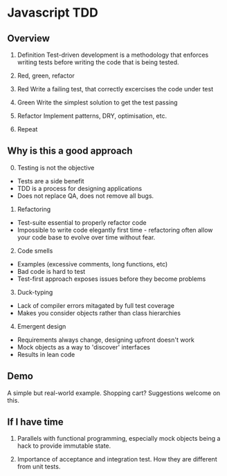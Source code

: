 # Javascript TDD

## Overview

1. Definition
Test-driven development is a methodology that enforces writing tests before writing the code that is being tested.

2. Red, green, refactor

3. Red
Write a failing test, that correctly excercises the code under test

4. Green
Write the simplest solution to get the test passing

5. Refactor
Implement patterns, DRY, optimisation, etc.

6. Repeat

## Why is this a good approach

0. Testing is not the objective
+ Tests are a side benefit
+ TDD is a process for designing applications
+ Does not replace QA, does not remove all bugs.

1. Refactoring
+ Test-suite essential to properly refactor code
+ Impossible to write code elegantly first time - refactoring often allow your code base to evolve over time without fear.

2. Code smells
+ Examples (excessive comments, long functions, etc)
+ Bad code is hard to test
+ Test-first approach exposes issues before they become problems

3. Duck-typing
+ Lack of compiler errors mitagated by full test coverage
+ Makes you consider objects rather than class hierarchies

4. Emergent design
+ Requirements always change, designing upfront doesn't work
+ Mock objects as a way to 'discover' interfaces
+ Results in lean code

## Demo

A simple but real-world example. Shopping cart? Suggestions welcome on this.

## If I have time

1. Parallels with functional programming, especially mock objects being a hack to provide immutable state.

2. Importance of acceptance and integration test. How they are different from unit tests.
